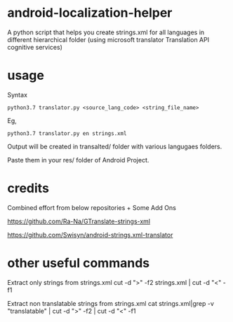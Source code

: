 # android-localization-helper
A python script that helps you create strings.xml for all languages in different hierarchical folder (using microsoft translator Translation API cognitive services) 

# usage

Syntax

```
python3.7 translator.py <source_lang_code> <string_file_name>
```

Eg,
```
python3.7 translator.py en strings.xml
```

Output will be created in transalted/ folder with various langugaes folders.

Paste them in your res/ folder of Android Project.

# credits

Combined effort from below repositories + Some Add Ons 

https://github.com/Ra-Na/GTranslate-strings-xml

https://github.com/Swisyn/android-strings.xml-translator


# other useful commands

Extract only strings from strings.xml
cut -d ">" -f2 strings.xml | cut -d "<" -f1

Extract non translatable strings from strings.xml
cat strings.xml|grep -v "translatable" | cut -d ">" -f2  | cut -d "<" -f1


